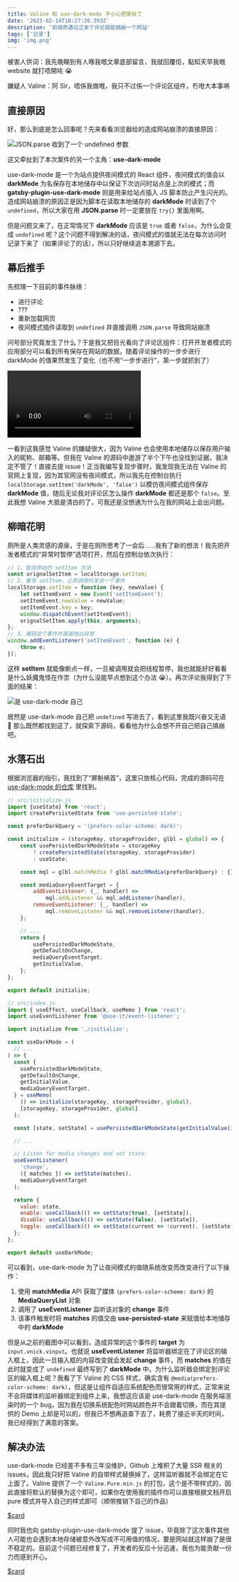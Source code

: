 ```yaml
---
title: Valine 和 use-dark-mode 不小心把家拆了
date: '2023-02-14T10:27:26.393Z'
description: '前端奇遇记之发个评论就能搞崩一个网站'
tags: ['记录']
img: 'img.png'
---
```


被害人供词：我先晚睇到有人喺我嘅文章底部留言，我就回覆佢，點知天早我嘅 website 就打唔開咗 😭

嫌疑人 Valine：阿 Sir，唔係我做嘅，我只不过係一个评论区组件，冇咁大本事㖞

## 直接原因

好，那么到底是怎么回事呢？先来看看浏览器给的造成网站崩溃的直接原因：

![JSON.parse 收到了一个 undefined 参数](ss01.png)

这又牵扯到了本次案件的另一个主角：__use-dark-mode__

use-dark-mode 是一个为站点提供夜间模式的 React 组件，夜间模式的值会以 __darkMode__ 为名保存在本地储存中以保证下次访问时站点是上次的模式；而 __gatsby-plugin-use-dark-mode__ 则是用来给站点插入 JS 脚本防止产生闪光的。造成网站崩溃的原因正是因为脚本在读取本地储存的 __darkMode__ 时读到了个 `undefined`，所以大家在用 __JSON.parse__ 时一定要放在 `try{}` 里面用啊。

但是问题又来了，在正常情况下 __darkMode__ 应该是 `true` 或者 `false`，为什么会变成 `undefined` 呢？这个问题不得到解决的话，夜间模式的值就无法在每次访问时记录下来了（如果评论了的话），所以只好继续追本溯源下去。

## 幕后推手

先梳理一下目前的事件脉络：

- 进行评论
- ???
- 重新加载网页
- 夜间模式插件读取到 `undefined` 并直接调用 `JSON.parse` 导致网站崩溃

问号部分究竟发生了什么？于是我又把目光看向了评论区组件：打开开发者模式的应用部分可以看到所有保存在网站的数据，随着评论操作的一步步进行 darkMode 的值果然发生了变化（也不用“一步步进行”，第一步就抓到了）

<video controls loop>
    <source src="/videos/storage-test.mp4" type="video/mp4" />
</video>

一看到这我感觉 Valine 的嫌疑很大，因为 Valine 也会使用本地储存以保存用户输入的昵称、邮箱等。但我在 Valine 的源码中遨游了半个下午也没找到证据，我决定不管了！直接去提 issue！正当我编写复现步骤时，我发现我无法在 Valine 的官网上复现，因为其官网没有夜间模式，所以我先在控制台执行 `localStorage.setItem('darkMode', 'false')` 以模仿夜间模式组件保存 __darkMode__ 值，随后无论我对评论区怎么操作 __darkMode__ 都还是那个 `false`。至此我想 Valine 大抵是清白的了，可我还是没想通为什么在我的网站上会出问题。

## 柳暗花明

厕所是人类灵感的源泉，于是在厕所思考了一会后……我有了新的想法！我先把开发者模式的“异常时暂停”选项打开，然后在控制台依次执行：

```js
// 1、暂存原始的 setItem 方法
const orignalSetItem = localStorage.setItem;
// 2、重写 setItem，让其调用时发送一个事件
localStorage.setItem = function (key, newValue) {
    let setItemEvent = new Event('setItemEvent');
    setItemEvent.newValue = newValue;
    setItemEvent.key = key;
    window.dispatchEvent(setItemEvent);
    orignalSetItem.apply(this, arguments);
};
// 3、捕获这个事件并直接抛出异常
window.addEventListener('setItemEvent', function (e) {
    throw e;
});
```

这样 __setItem__ 就能像断点一样，一旦被调用就会把线程暂停，我也就能好好看看是什么妖魔鬼怪在作祟（为什么没能早点想到这个办法 😭）。再次评论我得到了下面的结果：

![是 use-dark-mode 自己](ss02.png)

居然是 use-dark-mode 自己把 `undefined` 写进去了，看到这里我既兴奋又无语 🤣 那么既然都找到这了，就探索下源码，看看他为什么会想不开自己把自己搞崩吧。

## 水落石出

根据浏览器的指引，我找到了“罪魁祸首”，这里只放核心代码，完成的源码可在 [use-dark-mode 的仓库](https://github.com/donavon/use-dark-mode/) 里找到。

```js
// src/initialize.js
import {useState} from 'react';
import createPersistedState from 'use-persisted-state';

const preferDarkQuery = '(prefers-color-scheme: dark)';

const initialize = (storageKey, storageProvider, glbl = global) => {
    const usePersistedDarkModeState = storageKey
        ? createPersistedState(storageKey, storageProvider)
        : useState;

    const mql = glbl.matchMedia ? glbl.matchMedia(preferDarkQuery) : {};

    const mediaQueryEventTarget = {
        addEventListener: (_, handler) =>
            mql.addListener && mql.addListener(handler),
        removeEventListener: (_, handler) =>
            mql.removeListener && mql.removeListener(handler),
    };

    // ...
    return {
        usePersistedDarkModeState,
        getDefaultOnChange,
        mediaQueryEventTarget,
        getInitialValue,
    };
};

export default initialize;
```

```js
// src/index.js
import { useEffect, useCallback, useMemo } from 'react';
import useEventListener from '@use-it/event-listener';

import initialize from './initialize';

const useDarkMode = (
  // ...
) => {
  const {
    usePersistedDarkModeState,
    getDefaultOnChange,
    getInitialValue,
    mediaQueryEventTarget,
  } = useMemo(
    () => initialize(storageKey, storageProvider, global),
    [storageKey, storageProvider, global]
  );

  const [state, setState] = usePersistedDarkModeState(getInitialValue(initialValue));

  // ...

  // Listen for media changes and set state.
  useEventListener(
    'change',
    ({ matches }) => setState(matches),
    mediaQueryEventTarget
  );

  return {
    value: state,
    enable: useCallback(() => setState(true), [setState]),
    disable: useCallback(() => setState(false), [setState]),
    toggle: useCallback(() => setState(current => !current), [setState]),
  };
};

export default useDarkMode;
```

可以看到，use-dark-mode 为了让夜间模式的值随系统改变而改变进行了以下操作：

1. 使用 __matchMedia__ API 获取了媒体 `(prefers-color-scheme: dark)` 的 __MediaQueryList__ 对象
2. 调用了 __useEventListener__ 监听该对象的 __change__ 事件
3. 该事件触发时将 __matches__ 的值交由 __use-persisted-state__ 来赋值给本地储存中的 __darkMode__

但是从之前的截图中可以看到，造成异常的这个事件的 __target__ 为 `input.vnick.vinput`。也就说 __useEventListener__ 将监听器绑定在了评论区的输入框上，因此一旦输入框的内容改变就会发起 __change__ 事件，而 __matches__ 的值在此时就变成了 `undefined` 最终写到了 __darkMode__ 中。为什么监听器会绑定到评论区的输入框上呢？我看了下 Valine 的 CSS 样式，确实含有 `@media(prefers-color-scheme: dark)`，但这是让组件自适应系统配色而很常用的样式，正常来说不会将媒体的监听器绑定到组件上来，我想这应该是 use-dark-mode 在服务端渲染时的一个 bug，因为我在切换系统配色时网站颜色并不会跟着切换，而在其提供的 Demo 上却是可以的，但我已不想再追查下去了，耗费了接近半天的时间，我已经得到了满意的答案。

## 解决办法

use-dark-mode 已经差不多有三年没维护，Github 上堆积了大量 SSR 相关的 issues，因此我只好把 Valine 的自带样式替换掉了，这样监听器就不会绑定在它上面了。Valine 提供了一个 `Valine.Pure.min.js` 的打包，这个是不带样式的，因此直接将默认的替换为这个即可，如果你在使用我的插件你可以直接根据文档开启 pure 模式并导入自己的样式即可（顺带推销下自己的作品）

[$card](https://github.com/Talaxy009/gatsby-plugin-valine-comment)

同时我也向 gatsby-plugin-use-dark-mode 提了 issue，毕竟除了这次事件其他人可能也会遇到本地存储被意外改写成不可用值的情况，要是网站就这样崩了是很不稳定的。目前这个问题已经修复了，开发者的反应十分迅速，我也为能贡献一份力而感到开心。

[$card](https://github.com/wKovacs64/gatsby-plugin-use-dark-mode/issues/145)
